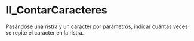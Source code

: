 # II_ContarCaracteres
Pasándose una ristra y un carácter por parámetros, indicar cuántas veces se repite el carácter en la ristra.
